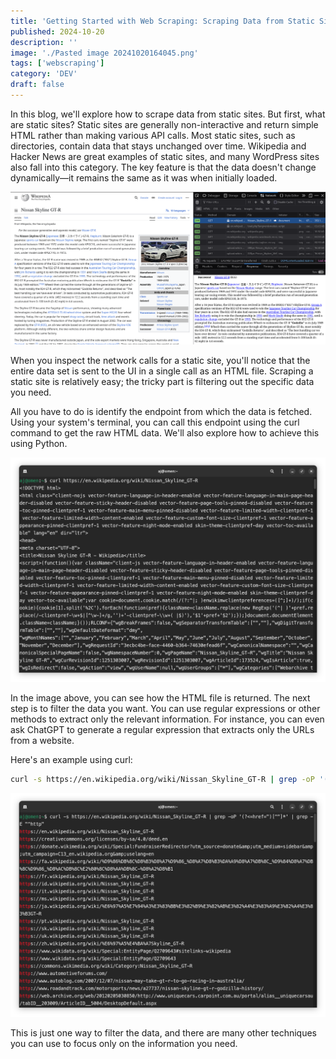```yaml
---
title: 'Getting Started with Web Scraping: Scraping Data from Static Sites'
published: 2024-10-20
description: ''
image: './Pasted image 20241020164045.png'
tags: ['webscraping']
category: 'DEV'
draft: false 
---
```


In this blog, we'll explore how to scrape data from static sites. But first, what are static sites? Static sites are generally non-interactive and return simple HTML rather than making various API calls. Most static sites, such as directories, contain data that stays unchanged over time. Wikipedia and Hacker News are great examples of static sites, and many WordPress sites also fall into this category. The key feature is that the data doesn't change dynamically—it remains the same as it was when initially loaded.

![alt text](<Pasted image 20241020164045.png>)

When you inspect the network calls for a static site, you'll notice that the entire data set is sent to the UI in a single call as an HTML file. Scraping a static site is relatively easy; the tricky part is filtering out the specific data you need.

All you have to do is identify the endpoint from which the data is fetched. Using your system's terminal, you can call this endpoint using the curl command to get the raw HTML data. We'll also explore how to achieve this using Python.

![alt text](<Pasted image 20241020164737.png>)

In the image above, you can see how the HTML file is returned. The next step is to filter the data you want. You can use regular expressions or other methods to extract only the relevant information. For instance, you can even ask ChatGPT to generate a regular expression that extracts only the URLs from a website.

Here's an example using curl:

```bash
curl -s https://en.wikipedia.org/wiki/Nissan_Skyline_GT-R | grep -oP '(?<=href=")[^"]*' | grep -E "^http"
```

![alt text](<Pasted image 20241020165205.png>)

This is just one way to filter the data, and there are many other techniques you can use to focus only on the information you need.